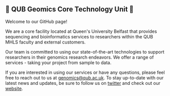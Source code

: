 ## 🧬 QUB Geomics Core Technology Unit 🧬

Welcome to our GitHub page!

We are a core facility located at Queen's University Belfast that provides sequencing and bioinformatics services to researchers within the QUB MHLS faculty and external customers. 

Our team is committed to using our state-of-the-art technologies to support researchers in their genomics research endeavors. We offer a range of services - taking your project from sample to data.

If you are interested in using our services or have any questions, please feel free to reach out to us at genomics@qub.ac.uk. To stay up-to-date with our latest news and updates, be sure to follow us on [twitter](https://twitter.com/QUB_GenomicsCTU) and check out our [website](https://go.qub.ac.uk/Genomics).

<!--

**Here are some ideas to get you started:**

🙋‍♀️ A short introduction - what is your organization all about?
🌈 Contribution guidelines - how can the community get involved?
👩‍💻 Useful resources - where can the community find your docs? Is there anything else the community should know?
🍿 Fun facts - what does your team eat for breakfast?
🧙 Remember, you can do mighty things with the power of [Markdown](https://docs.github.com/github/writing-on-github/getting-started-with-writing-and-formatting-on-github/basic-writing-and-formatting-syntax)
-->
